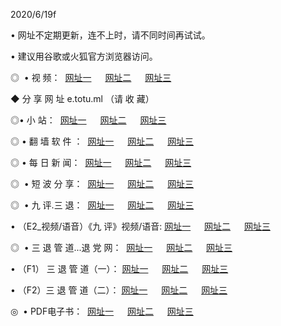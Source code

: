 <p>2020/6/19f
<p>• 网址不定期更新，连不上时，请不同时间再试试。
<p>• 建议用谷歌或火狐官方浏览器访问。
<p>◎  • 视 频： 
<a href="http://ecf.csso.cam/" target="_blank">网址一</a> 　 
<a href="http://ebf.csso.cam/" target="_blank">网址二</a> 　 
<a href="http://eaf.csso.cam/b.html" target="_blank">网址三</a>

<p>◆ 分 享 网 址  e.totu.ml   （请 收 藏） </p>

<p>◎•  小 站：  
<a href="http://ecf.csso.cam/f.html" target="_blank">网址一</a> 　 
<a href="http://ebf.csso.cam/h.html" target="_blank">网址二</a> 　 
<a href="http://eaf.csso.cam/k/" target="_blank">网址三</a></p><p>

<p>◎  • 翻 墙 软 件 ：  
<a href="http://ecf.csso.cam/ff/" target="_blank">网址一</a> 　 
<a href="http://ebf.csso.cam/s/read/a1_nd.html" target="_blank">网址二</a> 　 
<a href="http://eaf.csso.cam/ff/index.html" target="_blank">网址三</a></p>
<p>◎  • 每 日 新 闻：  
<a href="http://ecf.csso.cam/day/" target="_blank">网址一</a> 　 
<a href="http://ebf.csso.cam/day/" target="_blank">网址二</a> 　 
<a href="http://eaf.csso.cam/day/index.html" target="_blank">网址三</a></p>
<p>◎   • 短 波 分 享：  
<a href="http://ecf.csso.cam/h/" target="_blank">网址一</a> 　 
<a href="http://eaf.csso.cam/h/" target="_blank">网址二</a> 　 
<a href="http://ebf.csso.cam/h/index.html" target="_blank">网址三</a></p>
<p>◎   • 九 评.三 退：  
<a href="http://ecf.csso.cam/t/" target="_blank">网址一</a> 　 
<a href="http://eaf.csso.cam/v2/index.html" target="_blank">网址二</a> 　 
<a href="http://ebf.csso.cam/tt/index.html" target="_blank">网址三</a> 　</p>
<p>  • （E2_视频/语音）《九 评》视频/语音: 
<a href="http://ecf.csso.cam/7738.html" target="_blank">网址一</a> 　 
<a href="http://eaf.csso.cam/7614.html" target="_blank">网址二</a> 　 
<a href="http://ebf.csso.cam/7633.html" target="_blank">网址三</a></p>
<p>◎   • 三 退 管 道...退 党 网：  
<a href="http://ecf.csso.cam/go/td1.html" target="_blank">网址一</a> 　 
<a href="http://eaf.csso.cam/go/td2.html" target="_blank">网址二</a> 　 
<a href="http://ebf.csso.cam/go/td3.html" target="_blank">网址三</a></p>
<p>  • （F1） 三 退 管 道（一）： 
<a href="http://ecf.csso.cam/dd/" target="_blank">网址一</a> 　 
<a href="http://eaf.csso.cam/s/read/a1_tdx.html" target="_blank">网址二</a> 　 
<a href="http://ebf.csso.cam/dd/" target="_blank">网址三</a></p>
<p>  • （F2）三 退 管 道（二）： 
<a href="http://eaf.csso.cam/d/" target="_blank">网址一</a> 　 
<a href="http://ecf.csso.cam/d/index.html" target="_blank">网址二</a> 　 
<a href="http://ebf.csso.cam/d/" target="_blank">网址三</a></p>
<p>◎   • PDF电子书：  
<a href="http://ecf.csso.cam/p/" target="_blank">网址一</a> 　 
<a href="http://ebf.csso.cam/p/index.html" target="_blank">网址二</a> 　 
<a href="http://eaf.csso.cam/p/" target="_blank">网址三</a></p>
